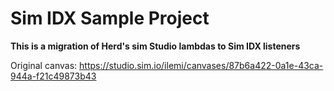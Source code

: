 # Sim IDX Sample Project

**This is a migration of Herd's sim Studio lambdas to Sim IDX listeners**

Original canvas: https://studio.sim.io/ilemi/canvases/87b6a422-0a1e-43ca-944a-f21c49873b43
